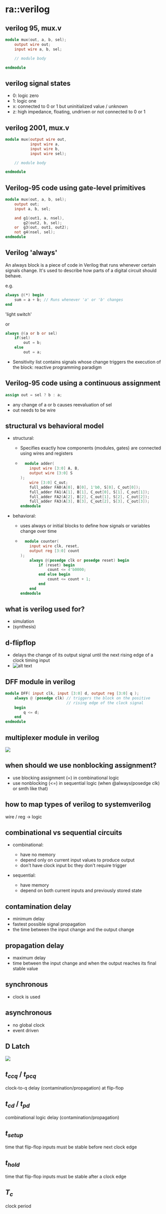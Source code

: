 # ra::verilog

## verilog 95, mux.v

```v
module mux(out, a, b, sel);
    output wire out;
    input wire a, b, sel;

    // module body

endmodule
```

## verilog signal states

- 0: logic zero
- 1: logic one
- x: connected to 0 or 1 but uninitialized value / unknown
- z: high impedance, floating, undriven or not connected to 0 or 1

## verilog 2001, mux.v

```v
module mux(output wire out,
           input wire a,
           input wire b,
           input wire sel);

    // module body

endmodule
```

## Verilog-95 code using gate-level primitives

```v
module mux(out, a, b, sel);
    output out;
    input a, b, sel;

    and g1(out1, a, nsel),
        g2(out2, b, sel);
    or  g3(out, out1, out2);
    not g4(nsel, sel);
endmodule
```

## Verilog 'always'

An always block is a piece of code in Verilog that runs whenever certain signals change. It's used to describe how parts of a digital circuit should behave.

e.g.

```v
always @(*) begin
    sum = a + b; // Runs whenever 'a' or 'b' changes
end
```

'light switch'

or

```v
always @(a or b or sel)
    if(sel)
        out = b;
    else
        out = a;
```

- Sensitivity list contains signals whose change triggers the execution of the block: reactive programming paradigm

## Verilog-95 code using a continuous assignment

```v
assign out = sel ? b : a;
```

- any change of a or b causes reevaluation of sel
- out needs to be wire

## structural vs behavioral model

- structural:

  - Specifies exactly how components (modules, gates) are connected using wires and registers

  - ```v
      module adder(
        input wire [3:0] A, B,
        output wire [3:0] S
    );
        wire [3:0] C_out;
        full_adder FA0(A[0], B[0], 1'b0, S[0], C_out[0]);
        full_adder FA1(A[1], B[1], C_out[0], S[1], C_out[1]);
        full_adder FA2(A[2], B[2], C_out[1], S[2], C_out[2]);
        full_adder FA3(A[3], B[3], C_out[2], S[3], C_out[3]);
    endmodule
    ```

- behavioral:

  - uses always or initial blocks to define how signals or variables change over time

  - ```v
      module counter(
        input wire clk, reset,
        output reg [3:0] count
    );
        always @(posedge clk or posedge reset) begin
            if (reset) begin
                count <= 4'b0000;
            end else begin
                count <= count + 1;
            end
        end
    endmodule
    ```

## what is verilog used for?

- simulation
- (synthesis)

## d-flipflop

- delays the change of its output signal until the next rising edge of a clock timing input
- ![alt text](image.png)

## DFF module in verilog

```v
module DFF( input clk, input [3:0] d, output reg [3:0] q );
    always @ (posedge clk) // triggers the block on the positive
                           // rising edge of the clock signal
    begin
        q <= d;
    end
endmodule
```

## multiplexer module in verilog

![](2024-07-04-22-40-55.png)

## when should we use nonblocking assignment?

- use blocking assignment (=) in combinational logic
- use nonblocking (<=) in sequential logic (when @always(posedge clk) or smth like that)

## how to map types of verilog to systemverilog

wire / reg -> logic

## combinational vs sequential circuits

- combinational:

  - have no memory
  - depend only on current input values to produce output
  - don't have clock input bc they don't require trigger

- sequential:
  - have memory
  - depend on both current inputs and previously stored state

## contamination delay

- minimum delay
- fastest possible signal propagation
- the time between the input change and the output change

## propagation delay

- maximum delay
- time between the input change and when the output reaches its final stable value

## synchronous

- clock is used

## asynchronous

- no global clock
- event driven

## D Latch

![](2024-07-07-01-21-19.png)

## $t_{ccq}$ / $t_{pcq}$

clock-to-q delay (contamination/propagation) at flip-flop

## $t_{cd}$ / $t_{pd}$

combinational logic delay (contamination/propagation)

## $t_{setup}$

time that flip-flop inputs must be stable before next clock edge

## $t_{hold}$

time that flip-flop inputs must be stable after a clock edge

## $T_c$

clock period
